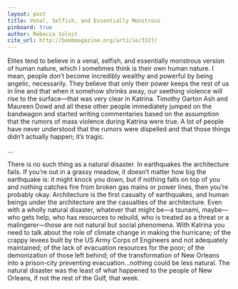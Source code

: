```yaml
---
layout: post
title: Venal, Selfish, and Essentially Monstrous
pinboard: true
author: Rebecca Solnit
cite_url: http://bombmagazine.org/article/3327/
---
```

Elites tend to believe in a venal, selfish, and essentially monstrous version of human nature, which I sometimes think is their own human nature. I mean, people don’t become incredibly wealthy and powerful by being angelic, necessarily. They believe that only their power keeps the rest of us in line and that when it somehow shrinks away, our seething violence will rise to the surface—that was very clear in Katrina. Timothy Garton Ash and Maureen Dowd and all these other people immediately jumped on the bandwagon and started writing commentaries based on the assumption that the rumors of mass violence during Katrina were true. A lot of people have never understood that the rumors were dispelled and that those things didn’t actually happen; it’s tragic.

...

There is no such thing as a natural disaster. In earthquakes the architecture fails. If you’re out in a grassy meadow, it doesn’t matter how big the earthquake is: it might knock you down, but if nothing falls on top of you and nothing catches fire from broken gas mains or power lines, then you’re probably okay. Architecture is the first casualty of earthquakes, and human beings under the architecture are the casualties of the architecture. Even with a wholly natural disaster, whatever that might be—a tsunami, maybe—who gets help, who has resources to rebuild, who is treated as a threat or a malingerer—those are not natural but social phenomena. With Katrina you need to talk about the role of climate change in making the hurricane; of the crappy levees built by the US Army Corps of Engineers and not adequately maintained; of the lack of evacuation resources for the poor; of the demonization of those left behind; of the transformation of New Orleans into a prison-city preventing evacuation...nothing could be less natural. The natural disaster was the least of what happened to the people of New Orleans, if not the rest of the Gulf, that week.
